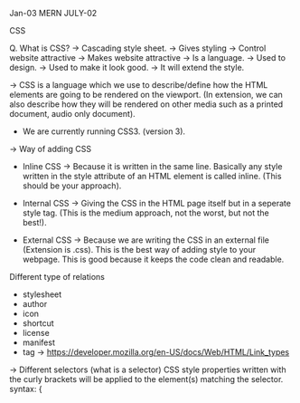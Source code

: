 Jan-03      MERN        JULY-02

CSS

Q. What is CSS? 
-> Cascading style sheet.
-> Gives styling
-> Control website attractive
-> Makes website attractive
-> Is a language.
-> Used to design.
-> Used to make it look good.
-> It will extend the style.

-> CSS is a language which we use to describe/define how the HTML elements are going to be rendered on the viewport. (In extension, we can also describe how they will be rendered on other media such as a printed document, audio only document).

- We are currently running CSS3. (version 3).

 
-> Way of adding CSS
   - Inline CSS -> Because it is written in the same line. Basically any style written in the style attribute of an HTML element is called inline. (This should be your approach).
   
   - Internal CSS -> Giving the CSS in the HTML page itself but in a seperate style tag. (This is the medium approach, not the worst, but not the best!).

   - External CSS -> Because we are writing the CSS in an external file (Extension is .css). This is the best way of adding style to your webpage. This is good because it keeps the code clean and readable.

Different type of relations
- stylesheet
- author
- icon
- shortcut
- license
- manifest
- tag
-> https://developer.mozilla.org/en-US/docs/Web/HTML/Link_types


-> Different selectors (what is a selector)
CSS style properties written with the curly brackets will be applied to the element(s) matching the selector.
syntax: 
   <selector> {
      <style property>: <value>;
   }

Eg: 
   p {
      color: green;
   }

   -> Type Selector

   -> ID Selector - This is supposed to be unique. Not two elements can have same ID and one element cannot have multiple IDs.

   -> Class Selector - This selector says that any element having the class name will have that style. Any element can have more than one classes, multiple elements can have same class name.

   -> Attribute Selector - Select based on the Attributes of the element.
   E.g: 
      [<attribute_name>="<attribute_property>"]

   -> Attribute Wildcards
      $ - Ending with
      * - Containing
      ~ - Futher Reading!

-> Specificity (priority)
-> Properties. 


Assingments:
1. Add the CSS to your landing page. -> NO INLINE / NO INTERNAL / Give external CSS.
2. Create a Calculator UI. (No need of any functionality). The task is to give good looks. (It has a display screen <p> and then it has buttons. That we can follow table, or we can follow inline br)
2:30